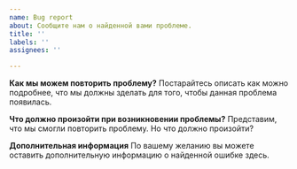 ```yaml
---
name: Bug report
about: Сообщите нам о найденной вами проблеме.
title: ''
labels: ''
assignees: ''

---
```


**Как мы можем повторить проблему?**
Постарайтесь описать как можно подробнее, что мы должны зделать для того, чтобы данная проблема появилась.

**Что должно произойти при возникновении проблемы?**
Представим, что мы смогли повторить проблему. Но что должно произойти?

**Дополнительная информация**
По вашему желанию вы можете оставить дополнительную информацию о найденной ошибке здесь.
